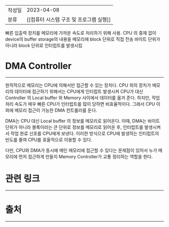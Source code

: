 |             |                     |
|:------------|:--------------------|
| 작성일         | 2023-04-08 |
|   분류        |       [[컴퓨터 시스템 구조 및 프로그램 실행]]              |


빠른 입출력 장치를 메모리에 가까운 속도로 처리하기 위해 사용.
CPU 의 중재 없이 device의 buffer storage의 내용을 메모리에 block 단위로 직접 전송
바이트 단위가 아니라 block 단위로 인터럽트를 발생시킴

# DMA Controller
--- 
원칙적으로 메모리는 CPU에 의해서만 접근할 수 있는 장치다. CPU 외의 장치가 메모리의 데이터에 접근하기 위해서는 CPU에게 인터럽트 발생시켜 CPU가 대신 Controller 의 Local buffer 와  Memory 사이에서 데이터를 옮겨 준다. 하지만, 작업 처리 속도가 매우 빠른 CPU가 인터럽트를 많이 당하면 비효율적이다. 그래서 CPU 이외에 메모리 접근이 가능한 DMA 컨트롤러를 둔다.

DMA는 CPU 대신 Local buffer 의 정보를 메모리로 읽어온다. 이때, DMA는 바이트 단위가 아니라 블록이라는 큰 단위로 정보를 메모리로 읽어온 후, 인터럽트를 발생시켜서 작업 완료 신호를 CPU에게 보낸다. 이러한 방식으로 CPU에 발생하는 인터럽트의 빈도를 줄여 CPU를 효울적으로 이용할 수 있다.

다만, CPU와 DMA가 동시에 메인 메모리에 접근할 수 있다는 문제점이 있어서 누가 메모리에 먼저 접근하게 만들지 Memory Controller가 교통 정리하는 역할을 한다.

# 관련 링크
---


# 출처
---